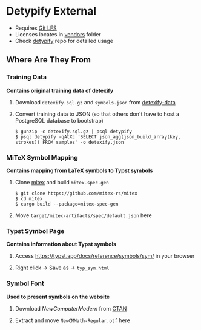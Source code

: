 # Detypify External

- Requires [Git LFS](https://git-lfs.com/)
- Licenses locates in [vendors](./vendors/) folder
- Check [detypify](https://github.com/QuarticCat/detypify) repo for detailed usage

## Where Are They From

### Training Data

**Contains original training data of detexify**

1. Download `detexify.sql.gz` and `symbols.json` from [detexify-data](https://github.com/kirel/detexify-data)

1. Convert training data to JSON (so that others don't have to host a PostgreSQL database to bootstrap)

    ```console
    $ gunzip -c detexify.sql.gz | psql detypify
    $ psql detypify -qAtXc 'SELECT json_agg(json_build_array(key, strokes)) FROM samples' -o detexify.json
    ```

### MiTeX Symbol Mapping

**Contains mapping from LaTeX symbols to Typst symbols**

1. Clone [mitex](https://github.com/mitex-rs/mitex) and build `mitex-spec-gen`

    ```console
    $ git clone https://github.com/mitex-rs/mitex
    $ cd mitex
    $ cargo build --package=mitex-spec-gen
    ```

1. Move `target/mitex-artifacts/spec/default.json` here

### Typst Symbol Page

**Contains information about Typst symbols**

1. Access https://typst.app/docs/reference/symbols/sym/ in your browser

1. Right click -> Save as -> `typ_sym.html`

### Symbol Font

**Used to present symbols on the website**

1. Download *NewComputerModern* from [CTAN](https://ctan.org/pkg/newcomputermodern?lang=en)

1. Extract and move `NewCMMath-Regular.otf` here
